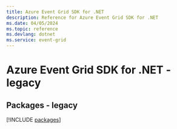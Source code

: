 ```yaml
---
title: Azure Event Grid SDK for .NET
description: Reference for Azure Event Grid SDK for .NET
ms.date: 04/05/2024
ms.topic: reference
ms.devlang: dotnet
ms.service: event-grid
---
```

# Azure Event Grid SDK for .NET - legacy
## Packages - legacy
[!INCLUDE [packages](event-grid-index.md)]